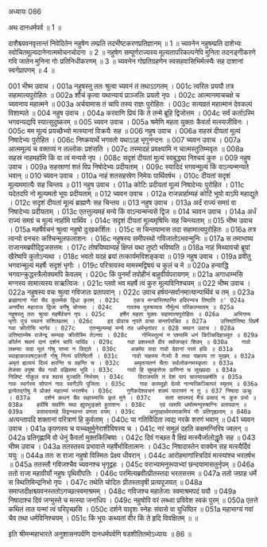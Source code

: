 अध्यायः 086

अथ दानधर्मपर्व ॥ 1 ॥

दाशैश्च्यवनवृत्तान्तं निवेदितेन नहुषेण तम्प्रति तदभीष्टकरणप्रतिज्ञानम् ॥ 1 ॥ च्यवनेन नहुषम्प्रति दाशेभ्यः स्वोचितमूल्यदानेनात्ममोचनचोदना ॥ 2 ॥ नहुषेण सम्पूर्णराज्यस्य मूल्यतापरिकल्पनेपि मुनिता तदनङ्गीकरणे गवि जातेन मुनिना गोः प्रतिनिधीकरणम् ॥ 3 ॥ च्यवनेन गोप्रतिग्रहणेन स्वसहवासिभिर्मत्स्यैः सह दाशानां स्वर्गप्रापणम् ॥ 4 ॥

001	भीष्म उवाच ।
001a	नहुषस्तु ततः श्रुत्वा च्यवनं तं तथाऽऽगतम् ।
001c	त्वरितः प्रययौ तत्र सहामात्यपुरोहितः ॥
002a	शौचं कृत्वा यथान्यायं प्राञ्जलिः प्रयतो नृपः ।
002c	आत्मानमाचचक्षे च च्यवनाय महात्मने ॥
003a	अर्चयामास तं चापि तस्य राज्ञः पुरोहितः ।
003c	सत्यव्रतं महात्मानं देवकल्पं विशाम्पते ॥
004	नहुष उवाच ।
004a	करवाणि प्रियं किं ते तन्मे ब्रूहि द्विजोत्तम ।
004c	सर्वं कर्ताऽस्मि भगवन्यद्यपि स्यात्सुदुष्करम् ॥
005	च्यवन उवाच ।
005a	श्रमेणि महता युक्ताः कैवर्ता मत्स्यजीविनः ।
005c	मम मूल्यं प्रयच्छैभ्यो मत्स्यानां विक्रयैः सह ॥
006	नहुष उवाच ।
006a	सहस्रं दीयतां मूल्यं निषादेभ्यः पुरोहित ।
006c	निष्क्रयार्थे भगवतो यथाऽऽह भृगुनन्दनः ॥
007	च्यवन उवाच ।
007a	आत्ममूल्यं च वक्तव्यं न तल्लोकः प्रशंसति ।
007c	तस्मादहं प्रवक्ष्यामि न चात्मस्तुतिम्मवृतः ॥
008a	सहस्रं नाहमर्हामि किं वा त्वं मन्यसे नृप ।
008c	सदृशं दीयतां मूल्यं स्वबुद्ध्या निश्चयं कुरु ॥
009	नहुष उवाच ।
009a	सहस्राणां शतं विप्र निषोदेभ्यः प्रदीयताम् ।
009c	स्यादिदं भगवन्मूल्यं किं वाऽन्यन्मन्यते भवान् ॥
010	च्यवन उवाच ।
010a	नाहं शतसहस्रेण निमेयः पार्थिवर्षभ ।
010c	दीयतां सदृशं मूल्यममात्यैः सह चिन्तय ॥
011	नहुष उवाच ।
011a	कोटिः प्रदीयतां मूल्यं निषादेभ्यः पुरोहित ।
011c	यदेतदपि नो मूल्यमतो भूयः प्रदीयताम् ॥
012	च्यवन उवाच ।
012a	राजन्नार्हाम्यहं कोटिं भूयो वाऽपि महाद्युते ।
012c	सदृशं दीयतां मूल्यं ब्राह्मणैः सह चिन्तय ॥
013	नहुष उवाच ।
013a	अर्दं राज्यं समग्रं वा निषादेभ्यः प्रदीयताम् ।
013c	एतत्तुल्यमहं मन्ये किं वाऽन्यन्मन्यसे द्विज ॥
014	च्यवन उवाच ।
014a	अर्धं राज्यं समग्रं च मूल्यं नार्हामि पार्थिव ।
014c	सदृशं दीयतां मूल्यमृषिभिः सह चिन्त्यताम् ॥
015	भीष्म उवाच ।
015a	महर्षेर्वचनं श्रुत्वा नहुषो दुःखकर्शितः ।
015c	स चिन्तयामास तदा सहामात्यपुरोहितः ॥
016a	तत्र त्वन्यो वनचरः कश्चिन्मूलफलाशनः ।
016c	नहुषस्य समीपस्थो गविजातोऽभवन्मुनिः ॥
017a	स तमाभाष्य राजानमब्रवीद्द्विजसत्तमः ।
017c	तोषयिष्याम्यहं क्षिप्तं यथा तुष्टो भविष्यति ॥
018a	नाहं मिथ्यावचो ब्रूयां खैरेष्वपि कुतोऽन्यथा ।
018c	भवतो यदहं ब्रयां तत्कार्यमविशङ्कया ॥
019	नहुष उवाच ।
019a	व्रवीतु भगवान्मूल्यं महर्षेः सदृशं भृगोः ।
019c	परित्रायस्व मामस्मद्विषयं च कुलं च मे ॥
020a	हन्याद्धि भगवान्क्रुद्धस्त्रैलोक्यमपि केवलम् ।
020c	किं पुनर्मां तपोहीनं बाहुवीर्यपरायणम् ॥
021a	अगाधाम्भसि मग्नस्य सामात्यस्य सऋत्विजः ।
021c	प्लवो भव महर्षे त्वं कुरु मूल्यविनिश्चयम् ॥
022	भीष्म उवाच ।
022a	नहुषस्य वचः श्रुत्वा गविजातः प्रतापवान् ।
022c	उवाच हर्षयन्सर्वानमात्यान्पार्थिवं च तम् ॥
023a	`ब्राह्मणानां गवां चैव कुलमेकं द्विधा कृतम् ।
023c	एकत्र मन्त्रास्तिष्ठन्ति हविरन्यत्र तिष्ठति ॥'
024a	अनर्घेया महाराज द्विजा वर्णेषु चोत्तमाः ।
024c	गावश्च पुरुषव्याग्र गौर्मूल्यं परिकल्प्यताम् ॥
025a	नहुषस्तु ततः श्रुत्वा महर्षेर्वचनं नृप ।
025c	हर्षेण महता युक्तः सहामात्यपुरोहितः ॥
026a	अभिगम्य भृगोः पुत्रं च्यवनं संशितव्रतम् ।
026c	इदं प्रोवाच नृपते वाचा सन्तर्पयन्निव ॥
027a	उत्तिष्ठोत्तिष्ठ विप्रर्षे गवा क्रीतोसि भार्गव ।
027c	एतन्मूल्यमहं मन्ये तव धर्मभृतांवर ॥
028	च्यवन उवाच ।
028a	उत्तिष्ठाम्येष राजेन्द्र सम्यक् क्रीतोस्मि तेऽनघ ।
028c	गोभिस्तुल्यं न पश्यामि धनं किञ्चिदिहाच्युत ॥
029a	कीर्तनं श्रवणं दानं दर्शनं चापि पार्थिव ।
029c	गवां प्रशस्यते वीर सर्वपापहरं शिवम् ॥
030a	गावो लक्ष्म्याः सदा मूलं गोषु पाप्मा न विद्यते ।
030c	अन्नमेव सदा गावो देवानां परमं हविः ॥
031a	स्वाहाकारवषट्कारौ गोषु नित्यं प्रतिष्ठितौ ।
031c	गावो यज्ञस्य नेत्र्यो वै तथा यज्ञस्य ता मुखम् ॥
032a	अमृतं ह्यव्ययं दिव्यं क्षरन्ति च वहन्ति च ।
032c	अमृतायतनं चैताः सर्वलोकनमस्कृताः ॥
033a	तेजसा वपुषा चैव गावो वह्निसमा भुवि ।
033c	गावो हि सुमहत्तेजः प्राणिनां च सुखप्रदाः ॥
034a	निविष्टं गोकुलं यत्र श्वासं मुञ्चति निर्भयम् ।
034c	विराजयति तं देशं पापं चास्यापकर्षति ॥
035a	गावः स्वर्गस्य सोपानं गावः स्वर्गेऽपि पूजिताः ।
035c	गावः कामदुहो देव्यो नान्यत्किञ्चित्परं स्मृतम् ॥
036a	इत्येतद्गोषु मे प्रोक्तं महात्म्यं भरतर्षभ ।
036c	गुणैकदेशवचनं शक्यं पारायणं न तु ॥
037	निषादा ऊचुः ।
037a	दर्शनं कथनं चैव सहास्माभिः कृतं मुने ।
037c	सतां साप्तपदं मैत्रं प्रसादं नः कुरु प्रभो ॥
038a	हवींषि सर्वाणि यथा ह्युपभुङ्क्ते हुताशनः ।
038c	एवं त्वमपि धर्मात्मन्पुरुषाग्निः प्रतापवान् ॥
039a	प्रसादयामहे विद्वन्भवन्तं प्रणता वयम् ।
039c	अनुग्रहार्थमस्माकमियं गौः प्रतिगृह्यताम् ॥
040a	`अत्यन्तापदि शक्तानां परित्राणं हि कुर्वताम् ।
040c	या गतिर्विदिता त्वद्य नरके शरणं भवान् ॥
041	च्यवन उवाच ।
041a	कृपणस्य च यच्चक्षुर्मुनेराशीविषस्य च ।
041c	नरं समूलं दहति कक्षमग्निरिव ज्वलन् ॥
042a	प्रतिगृह्णामि वो धेनुं कैवर्ता मुक्तकिल्बिषाः ।
042c	दिवं गच्छत वै क्षिप्रं मत्स्यैर्जालोद्धृतैः सह ॥
043	भीष्म उवाच ।
043a	ततस्तस्य प्रभावात्ते महर्षेर्भावितात्मनः ।
043c	निषादास्तेन वाक्येन सह मत्स्यैर्दिवं ययुः ॥
044a	ततः स राजा नहुषो विस्मितः प्रेक्ष्य धीवरान् ।
044c	आरोहमाणांस्त्रिदिवं मत्स्यांश्च भरतर्षभ ॥
045a	ततस्तौ गविजश्चैव च्यवनश्च भृगूद्वहः ।
045c	वराभ्यामनुरूपाभ्यां छन्दयामासतुर्नृपम् ॥
046a	ततो राजा महावीर्यो नहुषः पृथिवीपतिः ।
046c	परमित्यब्रवीत्प्रीतस्तदा भरतसत्तम ॥
047a	ततो जग्राह धर्मे स स्थितिमिन्द्रनिभो नृपः ।
047c	तथेति चोदितः प्रीतस्तावृषी प्रत्यपूजयत् ॥
048a	समाप्तदीक्षश्च्यवनस्ततोऽगच्छत्स्वमाश्रमम् ।
048c	गविजश्च महातेजाः स्वमाश्रमपदं ययौ ॥
049a	निषादाश्च दिवं जग्मुस्ते च मत्स्या जनाधिप ।
049c	नहुषोपि वरं लब्ध्वा प्रविवेश स्वकं पुरम् ॥
050a	एतत्ते कथितं तात यन्मां त्वं परिपृच्छसि ।
050c	दर्शने यादृशः स्नेहः संवासे वा युधिष्ठिर ॥
051a	महाभाग्यं गवां चैव तथा धर्मविनिश्चयम् ।
051c	किं भूयः कथ्यतां वीर किं ते हृदि विवक्षितम् ॥ ॥

इति श्रीमन्महाभारते अनुशासनपर्वणि दानधर्मपर्वणि षडशीतितमोऽध्यायः ॥ 86 ॥

